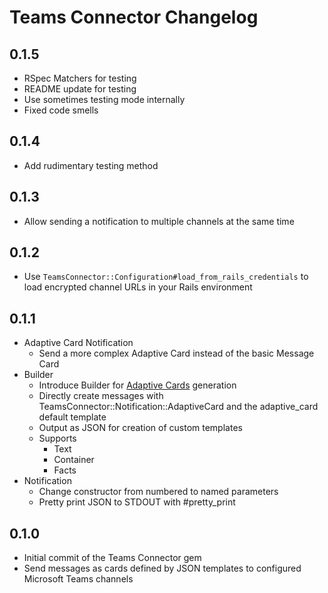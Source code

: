 # Teams Connector Changelog

0.1.5
---
- RSpec Matchers for testing
- README update for testing
- Use sometimes testing mode internally
- Fixed code smells

0.1.4
---
- Add rudimentary testing method

0.1.3
---
- Allow sending a notification to multiple channels at the same time

0.1.2
---
- Use `TeamsConnector::Configuration#load_from_rails_credentials` to load encrypted channel URLs in your Rails environment

0.1.1
---
- Adaptive Card Notification
  - Send a more complex Adaptive Card instead of the basic Message Card
- Builder
  - Introduce Builder for [Adaptive Cards](https://docs.microsoft.com/en-us/outlook/actionable-messages/adaptive-card) generation
  - Directly create messages with TeamsConnector::Notification::AdaptiveCard and the adaptive_card default template
  - Output as JSON for creation of custom templates
  - Supports
    - Text
    - Container
    - Facts
- Notification 
  - Change constructor from numbered to named parameters
  - Pretty print JSON to STDOUT with #pretty_print

0.1.0
---
- Initial commit of the Teams Connector gem
- Send messages as cards defined by JSON templates to configured Microsoft Teams channels
